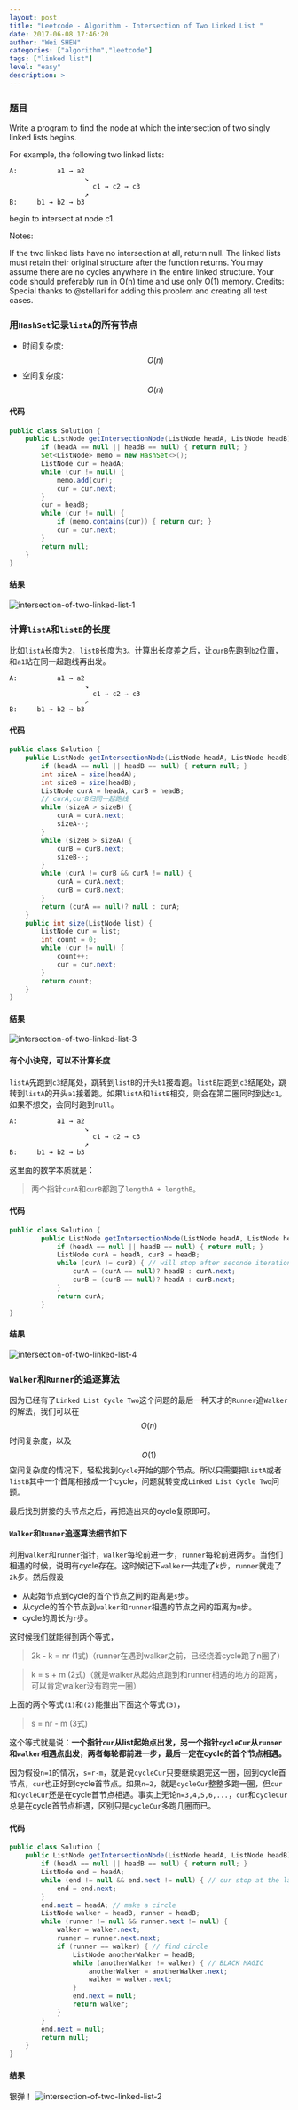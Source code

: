 ```yaml
---
layout: post
title: "Leetcode - Algorithm - Intersection of Two Linked List "
date: 2017-06-08 17:46:20
author: "Wei SHEN"
categories: ["algorithm","leetcode"]
tags: ["linked list"]
level: "easy"
description: >
---
```


### 题目
Write a program to find the node at which the intersection of two singly linked lists begins.


For example, the following two linked lists:
```
A:          a1 → a2
                   ↘
                     c1 → c2 → c3
                   ↗            
B:     b1 → b2 → b3
```
begin to intersect at node c1.

Notes:

If the two linked lists have no intersection at all, return null.
The linked lists must retain their original structure after the function returns.
You may assume there are no cycles anywhere in the entire linked structure.
Your code should preferably run in O(n) time and use only O(1) memory.
Credits:
Special thanks to @stellari for adding this problem and creating all test cases.

### 用`HashSet`记录`listA`的所有节点
* 时间复杂度: $$O(n)$$
* 空间复杂度: $$O(n)$$

#### 代码
```java
public class Solution {
    public ListNode getIntersectionNode(ListNode headA, ListNode headB) {
        if (headA == null || headB == null) { return null; }
        Set<ListNode> memo = new HashSet<>();
        ListNode cur = headA;
        while (cur != null) {
            memo.add(cur);
            cur = cur.next;
        }
        cur = headB;
        while (cur != null) {
            if (memo.contains(cur)) { return cur; }
            cur = cur.next;
        }
        return null;
    }
}
```

#### 结果
![intersection-of-two-linked-list-1](/images/leetcode/intersection-of-two-linked-list-1.png)

### 计算`listA`和`listB`的长度
比如`listA`长度为`2`，`listB`长度为`3`。计算出长度差之后，让`curB`先跑到`b2`位置，和`a1`站在同一起跑线再出发。
```
A:          a1 → a2
                   ↘
                     c1 → c2 → c3
                   ↗            
B:     b1 → b2 → b3
```

#### 代码
```java
public class Solution {
    public ListNode getIntersectionNode(ListNode headA, ListNode headB) {
        if (headA == null || headB == null) { return null; }
        int sizeA = size(headA);
        int sizeB = size(headB);
        ListNode curA = headA, curB = headB;
        // curA,curB归同一起跑线
        while (sizeA > sizeB) {
            curA = curA.next;
            sizeA--;
        }
        while (sizeB > sizeA) {
            curB = curB.next;
            sizeB--;
        }
        while (curA != curB && curA != null) {
            curA = curA.next;
            curB = curB.next;
        }
        return (curA == null)? null : curA;
    }
    public int size(ListNode list) {
        ListNode cur = list;
        int count = 0;
        while (cur != null) {
            count++;
            cur = cur.next;
        }
        return count;
    }
}
```

#### 结果
![intersection-of-two-linked-list-3](/images/leetcode/intersection-of-two-linked-list-3.png)

#### 有个小诀窍，可以不计算长度
`listA`先跑到`c3`结尾处，跳转到`listB`的开头`b1`接着跑。`listB`后跑到`c3`结尾处，跳转到`listA`的开头`a1`接着跑。如果`listA`和`listB`相交，则会在第二圈同时到达`c1`。如果不想交，会同时跑到`null`。
```
A:          a1 → a2
                   ↘
                     c1 → c2 → c3
                   ↗            
B:     b1 → b2 → b3
```

这里面的数学本质就是：
> 两个指针`curA`和`curB`都跑了`lengthA + lengthB`。

#### 代码
```java
public class Solution {
        public ListNode getIntersectionNode(ListNode headA, ListNode headB) {
            if (headA == null || headB == null) { return null; }
            ListNode curA = headA, curB = headB;
            while (curA != curB) { // will stop after seconde iteration if no intersection exists
                curA = (curA == null)? headB : curA.next;
                curB = (curB == null)? headA : curB.next;
            }
            return curA;
        }
}
```
#### 结果
![intersection-of-two-linked-list-4](/images/leetcode/intersection-of-two-linked-list-4.png)


### `Walker`和`Runner`的追逐算法
因为已经有了`Linked List Cycle Two`这个问题的最后一种天才的`Runner`追`Walker`的解法，我们可以在 $$O(n)$$ 时间复杂度，以及 $$O(1)$$ 空间复杂度的情况下，轻松找到`Cycle`开始的那个节点。所以只需要把`listA`或者`listB`其中一个首尾相接成一个cycle，问题就转变成`Linked List Cycle Two`问题。

最后找到拼接的头节点之后，再把造出来的cycle复原即可。

#### `Walker`和`Runner`追逐算法细节如下

利用`walker`和`runner`指针，`walker`每轮前进一步，`runner`每轮前进两步。当他们相遇的时候，说明有cycle存在。这时候记下`walker`一共走了`k`步，`runner`就走了`2k`步。然后假设
* 从起始节点到cycle的首个节点之间的距离是`s`步。
* 从cycle的首个节点到`walker`和`runner`相遇的节点之间的距离为`m`步。
* cycle的周长为`r`步。

这时候我们就能得到两个等式，
> 2k - k = nr       (1式)（runner在遇到walker之前，已经绕着cycle跑了n圈了）

> k = s + m         (2式)（就是walker从起始点跑到和runner相遇的地方的距离，可以肯定walker没有跑完一圈）

上面的两个等式`(1)`和`(2)`能推出下面这个等式`(3)`，
> s = nr - m        (3式)

这个等式就是说：**一个指针`cur`从list起始点出发，另一个指针`cycleCur`从`runner`和`walker`相遇点出发，两者每轮都前进一步，最后一定在cycle的首个节点相遇。**

因为假设`n=1`的情况，`s=r-m`，就是说`cycleCur`只要继续跑完这一圈，回到cycle首节点，`cur`也正好到cycle首节点。如果`n=2`，就是`cycleCur`整整多跑一圈，但`cur`和`cycleCur`还是在cycle首节点相遇。事实上无论`n=3,4,5,6,...`，`cur`和`cycleCur`总是在cycle首节点相遇，区别只是`cycleCur`多跑几圈而已。


#### 代码
```java
public class Solution {
    public ListNode getIntersectionNode(ListNode headA, ListNode headB) {
        if (headA == null || headB == null) { return null; }
        ListNode end = headA;
        while (end != null && end.next != null) { // cur stop at the last node
            end = end.next;
        }
        end.next = headA; // make a circle
        ListNode walker = headB, runner = headB;
        while (runner != null && runner.next != null) {
            walker = walker.next;
            runner = runner.next.next;
            if (runner == walker) { // find circle
                ListNode anotherWalker = headB;
                while (anotherWalker != walker) { // BLACK MAGIC
                    anotherWalker = anotherWalker.next;
                    walker = walker.next;
                }
                end.next = null;
                return walker;
            }
        }
        end.next = null;
        return null;
    }
}
```

#### 结果
银弹！
![intersection-of-two-linked-list-2](/images/leetcode/intersection-of-two-linked-list-2.png)

